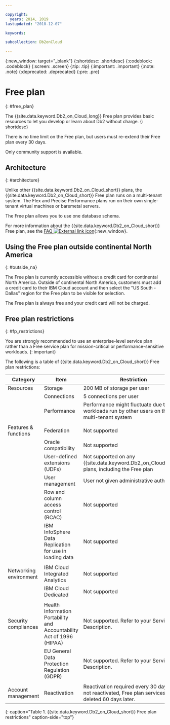```yaml
---

copyright:
  years: 2014, 2019
lastupdated: "2018-12-07"

keywords: 

subcollection: Db2onCloud

---
```


<!-- Attribute definitions --> 
{:new_window: target="_blank"}
{:shortdesc: .shortdesc}
{:codeblock: .codeblock}
{:screen: .screen}
{:tip: .tip}
{:important: .important}
{:note: .note}
{:deprecated: .deprecated}
{:pre: .pre}

# Free plan
{: #free_plan}

The {{site.data.keyword.Db2_on_Cloud_long}} Free plan provides basic resources to let you develop or learn about Db2 without charge.
{: shortdesc}

There is no time limit on the Free plan, but users must re-extend their Free plan every 30 days.

Only community support is available. 
 
## Architecture
{: #architecture}

Unlike other {{site.data.keyword.Db2_on_Cloud_short}} plans, the {{site.data.keyword.Db2_on_Cloud_short}} Free plan runs on a multi-tenant system. The Flex and Precise Performance plans run on their own single-tenant virtual machines or baremetal servers.
 
The Free plan allows you to use one database schema.

For more information about the {{site.data.keyword.Db2_on_Cloud_short}} Free plan, see the [FAQ ![External link icon](../../icons/launch-glyph.svg "External link icon")](https://ibm.biz/db2oc_free_plan_faq){:new_window}.

## Using the Free plan outside continental North America
{: #outside_na}

The Free plan is currently accessible without a credit card for continental North America. Outside of continental North America, customers must add a credit card to their IBM Cloud account and then select the "US South - Dallas" region for the Free plan to be visible for selection.

The Free plan is always free and your credit card will not be charged.

## Free plan restrictions
{: #fp_restrictions}

You are strongly recommended to use an enterprise-level service plan rather than a Free service plan for mission-critical or performance-sensitive workloads. 
{: important}

The following is a table of {{site.data.keyword.Db2_on_Cloud_short}} Free plan restrictions:

| Category | Item | Restriction | 
|----------|------|-------------|
| Resources | Storage | 200 MB of storage per user |
|  | Connections | 5 connections per user |
|  | Performance | Performance might fluctuate due to workloads run by other users on the multi-tenant system |
|  |  |
| Features & functions | Federation | Not supported |
|  | Oracle compatibility | Not supported |
|  | User-defined extensions (UDFs) | Not supported on any {{site.data.keyword.Db2_on_Cloud_short}} plans, including the Free plan |
|  | User management | User not given administrative authority |
|  | Row and column access control (RCAC) | Not supported |
|  | IBM InfoSphere Data Replication for use in loading data | Not supported |
|  |  |
| Networking environment | IBM Cloud Integrated Analytics | Not supported |
|  | IBM Cloud Dedicated | Not supported |
|  |  |
| Security compliances | Health Information Portability and Accountability Act of 1996 (HIPAA) | Not supported. Refer to your Service Description. |
|  | EU General Data Protection Regulation (GDPR) | Not supported. Refer to your Service Description. |
|  |  |
| Account management | Reactivation | Reactivation required every 30 days. If not reactivated, Free plan services are deleted 60 days later.  |
{: caption="Table 1. {{site.data.keyword.Db2_on_Cloud_short}} Free plan restrictions" caption-side="top"}



